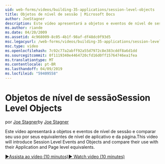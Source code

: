 ```yaml
---
uid: web-forms/videos/building-35-applications/session-level-objects
title: Objetos de nível de sessão | Microsoft Docs
author: JoeStagner
description: Este vídeo apresentará a objetos e eventos de nível de sessão e comparar seu uso por seus equivalentes de nível de aplicativo e da página.
ms.author: riande
ms.date: 04/20/2009
ms.assetid: 4c968009-8c05-4b1f-98af-df48dc0f93d5
msc.legacyurl: /web-forms/videos/building-35-applications/session-level-objects
msc.type: video
ms.openlocfilehash: 7c92c77a2abff92a55d7972c8e383cddf8a6d1dd
ms.sourcegitcommit: 0f1119340e4464720cfd16d0ff15764746ea1fea
ms.translationtype: MT
ms.contentlocale: pt-BR
ms.lasthandoff: 04/09/2019
ms.locfileid: "59409558"
---
```

# <a name="session-level-objects"></a><span data-ttu-id="a8d16-103">Objetos de nível de sessão</span><span class="sxs-lookup"><span data-stu-id="a8d16-103">Session Level Objects</span></span>

<span data-ttu-id="a8d16-104">por [Joe Stagner](https://github.com/JoeStagner)</span><span class="sxs-lookup"><span data-stu-id="a8d16-104">by [Joe Stagner](https://github.com/JoeStagner)</span></span>

<span data-ttu-id="a8d16-105">Este vídeo apresentará a objetos e eventos de nível de sessão e comparar seu uso por seus equivalentes de nível de aplicativo e da página.</span><span class="sxs-lookup"><span data-stu-id="a8d16-105">This video will introduce Session Level Events and Objects and compare their use with their Application and Page level equivalents.</span></span>

[<span data-ttu-id="a8d16-106">&#9654;Assista ao vídeo (10 minutos)</span><span class="sxs-lookup"><span data-stu-id="a8d16-106">&#9654; Watch video (10 minutes)</span></span>](https://channel9.msdn.com/Blogs/ASP-NET-Site-Videos/session-level-objects)
